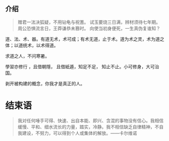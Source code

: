 ## 介绍

> 赠君一法决狐疑，不用钻龟与祝蓍。 试玉要烧三日满，辨材须待七年期。 
  周公恐惧流言日，王莽谦恭未篡时。 向使当初身便死，一生真伪复谁知？

道、法、术、器。有道无术，术可成；有术无道，止于术。道为术之灵，术为道之体；以道统术，以术得道。

求道之人，不问寒暑。

學習亦修行 ，且借朝隱， 且借紙遁，知足不足， 知止不止。小可修身，大可治国。

剥开被构建的概念，你我才是真正的人。




# 结束语

> 我对任何唾手可得、快速、出自本能、即兴、含混的事物没有信心。我相信缓慢、平和、细水流长的力量，踏实，冷静。我不相信缺乏自律精神，不自我建设，不努力，可以得到个人或集体的解放。——卡尔维诺


